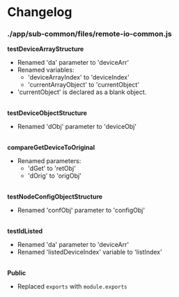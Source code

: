 # Changelog

### ./app/sub-common/files/remote-io-common.js

**testDeviceArrayStructure**
* Renamed 'da' parameter to 'deviceArr'
* Renamed variables:
	* 'deviceArrayIndex' to 'deviceIndex'
	* 'currentArrayObject' to 'currentObject'
* 'currentObject' is declared as a blank object.

\
**testDeviceObjectStructure**
* Renamed 'dObj' parameter to 'deviceObj'

\
**compareGetDeviceToOriginal**
* Renamed parameters:
	* 'dGet' to 'retObj'
	* 'dOrig' to 'origObj'

\
**testNodeConfigObjectStructure**
* Renamed 'confObj' parameter to 'configObj'

\
**testIdListed**
* Renamed 'da' parameter to 'deviceArr'
* Renamed 'listedDeviceIndex' variable to 'listIndex'

\
**Public**
* Replaced `exports` with `module.exports`
